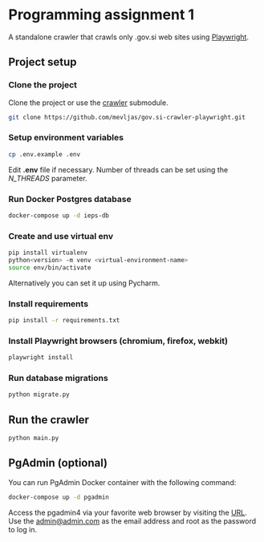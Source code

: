 # Programming assignment 1

A standalone crawler that crawls only .gov.si web sites using [Playwright](https://playwright.dev/python/).

## Project setup

### Clone the project

Clone the project or use the [crawler](https://github.com/mevljas/gov.si-crawler-playwright) submodule.

```bash
git clone https://github.com/mevljas/gov.si-crawler-playwright.git
```

### Setup environment variables

```bash
cp .env.example .env
```

Edit **.env** file if necessary. Number of threads can be set using the *N_THREADS* parameter.

### Run Docker Postgres database

```bash
docker-compose up -d ieps-db
```

### Create and use virtual env

```bash
pip install virtualenv
python<version> -m venv <virtual-environment-name>
source env/bin/activate
```

Alternatively you can set it up using Pycharm.

### Install requirements

```bash
pip install -r requirements.txt
```

### Install Playwright browsers (chromium, firefox, webkit)

```bash
playwright install
```

### Run database migrations

```bash
python migrate.py
```

## Run the crawler

```bash
python main.py
```

## PgAdmin (optional)

You can run PgAdmin Docker container with the following command:

```bash
docker-compose up -d pgadmin
```

Access the pgadmin4 via your favorite web browser by visiting the [URL](http://localhost:5050/).
Use the admin@admin.com as the email address and root as the password to log in.
